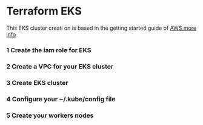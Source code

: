 # Terraform EKS

This EKS cluster creati on is based in the getting started guide of [AWS more info](https://docs.aws.amazon.com/eks/latest/userguide/getting-started-console.html?shortFooter=true)

### 1 Create the iam role for EKS

### 2 Create a VPC for your EKS cluster

### 3 Create EKS cluster

### 4 Configure your ~/.kube/config file

### 5 Create your workers nodes